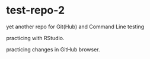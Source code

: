 # test-repo-2
yet another repo for Git(Hub) and Command Line testing

practicing with RStudio.

practicing changes in GitHub browser.
